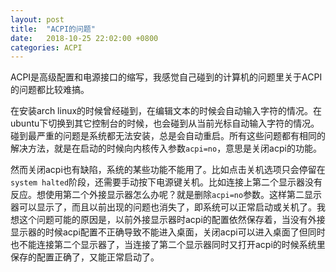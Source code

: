 ```yaml
---
layout: post
title:  "ACPI的问题"
date:   2018-10-25 22:02:00 +0800
categories: ACPI
---
```


ACPI是高级配置和电源接口的缩写，我感觉自己碰到的计算机的问题里关于ACPI的问题都比较难搞。

<!-- more -->

在安装arch linux的时候曾经碰到，在编辑文本的时候会自动输入字符的情况。在ubuntu下切换到其它控制台的时候，也会碰到从当前光标自动输入字符的情况。碰到最严重的问题是系统都无法安装，总是会自动重启。所有这些问题都有相同的解决方法，就是在启动的时候向内核传入参数`acpi=no`，意思是关闭acpi的功能。

然而关闭acpi也有缺陷，系统的某些功能不能用了。比如点击关机选项只会停留在`system halted`阶段，还需要手动按下电源键关机。比如连接上第二个显示器没有反应。想使用第二个外接显示器怎么办呢？就是删除`acpi=no`参数。这样第二显示器可以显示了，而且以前出现的问题也消失了，即系统可以正常启动或关机了。我想这个问题可能的原因是，以前外接显示器时acpi的配置依然保存着，当没有外接显示器的时候acpi配置不正确导致不能进入桌面，关闭acpi可以进入桌面了但同时也不能连接第二个显示器了，当连接了第二个显示器同时又打开acpi的时候系统里保存的配置正确了，又能正常启动了。
